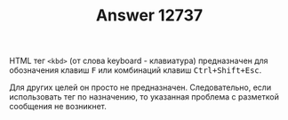 ﻿---
title: "Answer 12737"
se.owner.user_id: 373567
se.owner.display_name: "aepot"
se.owner.link: "https://ru.meta.stackoverflow.com/users/373567/aepot"
se.answer_id: 12737
se.question_id: 12736
se.post_type: answer
se.is_accepted: True
---
<p>HTML тег <code>&lt;kbd&gt;</code> (от слова keyboard - клавиатура) предназначен для обозначения клавиш <kbd>F</kbd> или комбинаций клавиш <kbd>Ctrl+Shift+Esc</kbd>.</p>
<p>Для других целей он просто не предназначен. Следовательно, если использовать тег по назначению, то указанная проблема с разметкой сообщения не возникнет.</p>
